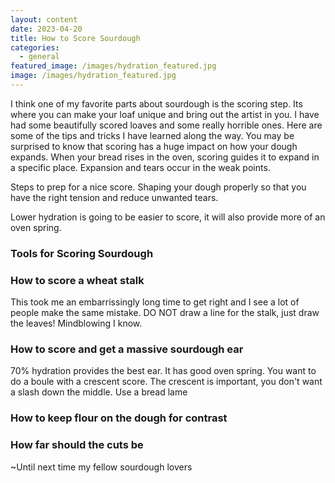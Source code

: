 ```yaml
---
layout: content
date: 2023-04-20
title: How to Score Sourdough
categories:
  - general
featured_image: /images/hydration_featured.jpg
image: /images/hydration_featured.jpg
---
```


I think one of my favorite parts about sourdough is the scoring step. Its where you can make your loaf unique and bring out the artist in you. I have had some beautifully scored loaves and some really horrible ones. Here are some of the tips and tricks I have learned along the way.
You may be surprised to know that scoring has a huge impact on how your dough expands.
When your bread rises in the oven, scoring guides it to expand in a specific place. Expansion and tears occur in the weak points.

Steps to prep for a nice score. Shaping your dough properly so that you have the right tension and reduce unwanted tears.

Lower hydration is going to be easier to score, it will also provide more of an oven spring.

### Tools for Scoring Sourdough

### How to score a wheat stalk

This took me an embarrissingly long time to get right and I see a lot of people make the same mistake. DO NOT draw a line for the stalk, just draw the leaves! Mindblowing I know.

### How to score and get a massive sourdough ear

70% hydration provides the best ear. It has good oven spring. You want to do a boule with a crescent score. The crescent is important, you don't want a slash down the middle. Use a bread lame

### How to keep flour on the dough for contrast

### How far should the cuts be

~Until next time my fellow sourdough lovers
